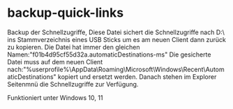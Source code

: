 # backup-quick-links
Backup der Schnellzugriffe, Diese Datei sichert die Schnellzugriffe nach D:\ ins Stammverzeichnis eines USB Sticks um es am neuen Client dann zurück zu kopieren. Die Datei hat immer den gleichen Namen:"f01b4d95cf55d32a.automaticDestinations-ms"
Die gesicherte Datei muss auf dem neuen Client nach:"%userprofile%\AppData\Roaming\Microsoft\Windows\Recent\AutomaticDestinations" kopiert und ersetzt werden. Danach stehen im Explorer Seitenmnü die Schnellzugriffe zur Verfügung.

Funktioniert unter Windows 10, 11
